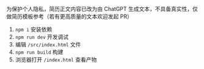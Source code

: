 为保护个人隐私，简历正文内容已改为由 ChatGPT 生成文本，不具备真实性，仅做简历模板参考（若有更高质量的文本欢迎发起 PR）

1. `npm i` 安装依赖
2. `npm run dev` 开发调试
3. 编辑 `/src/index.html` 文件
4. `npm run build` 构建
5. 浏览器打开 `/index.html` 查看产物
